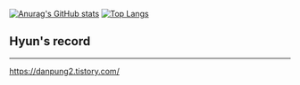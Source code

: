 [![Anurag's GitHub stats](https://github-readme-stats.vercel.app/api?username=danpung2)](https://github.com/anuraghazra/github-readme-stats) [![Top Langs](https://github-readme-stats.vercel.app/api/top-langs/?username=danpung2&layout=compact&hide=jupyter%20notebook,Roff,html,css)](https://github.com/anuraghazra/github-readme-stats)

## Hyun's record
***
https://danpung2.tistory.com/

<!--
## Now...
***
- Spring
    * 👋스프링 부트와 친해지기: 스프링 부트와 AWS로 혼자 구현하는 웹 서비스(이동욱 저)(BusinessCardManagement)
    * 🙌스프링 부트 해보기: 블로그 만들기(Springboot-JPA-Blog)
    * 👊스프링 부트 알아가기: 투두 앱 만들기(Springboot-ToDoApp)
-->

<!--
**danpung2/danpung2** is a ✨ _special_ ✨ repository because its `README.md` (this file) appears on your GitHub profile.

Here are some ideas to get you started:

- 🔭 I’m currently working on ...
- 🌱 I’m currently learning ...
- 👯 I’m looking to collaborate on ...
- 🤔 I’m looking for help with ...
- 💬 Ask me about ...
- 📫 How to reach me: ...
- 😄 Pronouns: ...
- ⚡ Fun fact: ...
-->

